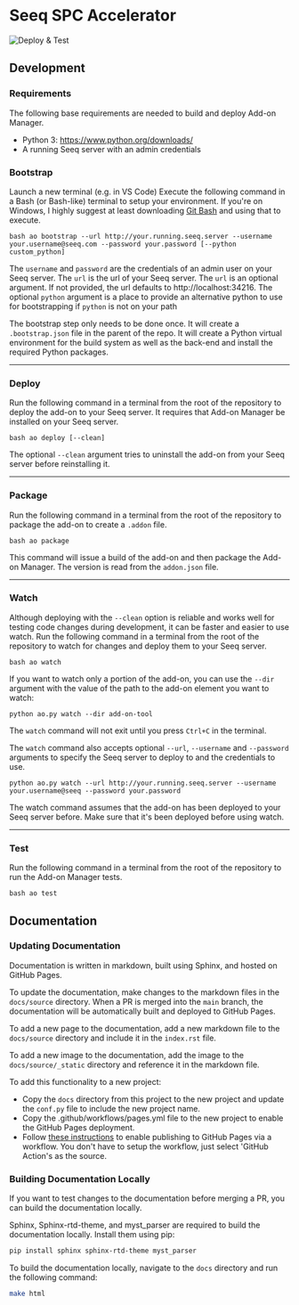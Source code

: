 # Seeq SPC Accelerator
![Deploy & Test](https://github.com/seeq12/seeq-add-on-spc-accelerator/actions/workflows/test_deploy.yml/badge.svg)

## Development

### Requirements

The following base requirements are needed to build and deploy Add-on Manager.

* Python 3: https://www.python.org/downloads/
* A running Seeq server with an admin credentials


### Bootstrap

Launch a new terminal (e.g. in VS Code)
Execute the following command in a Bash (or Bash-like) terminal to setup your environment. If you're on Windows, I highly suggest at least downloading [Git Bash](https://git-scm.com/downloads) and using that to execute.
```
bash ao bootstrap --url http://your.running.seeq.server --username your.username@seeq.com --password your.password [--python custom_python]
```
The `username` and `password` are the credentials of an admin user on your Seeq server. The `url` is the url of your Seeq server.
The `url` is an optional argument. If not provided, the url defaults to http://localhost:34216.
The optional `python` argument is a place to provide an alternative python to use for bootstrapping if `python` is not on your path

The bootstrap step only needs to be done once. It will create a `.bootstrap.json` file in the parent of the repo.
It will create a Python virtual environment for the build system as well as the back-end and install the required Python packages.


***
### Deploy
Run the following command in a terminal from the root of the repository to deploy the add-on to your Seeq server. It requires that Add-on Manager be installed on your Seeq server.
```
bash ao deploy [--clean]
```
The optional `--clean` argument tries to uninstall the add-on from your Seeq server before reinstalling it.

***
### Package
Run the following command in a terminal from the root of the repository to package the add-on to create a `.addon` file.
```
bash ao package
```
This command will issue a build of the add-on and then package the Add-on Manager.
The version is read from the `addon.json` file.


***
### Watch

Although deploying with the `--clean` option is reliable and works well for testing code changes during development, it can be faster and easier to use watch.
Run the following command in a terminal from the root of the repository to watch for changes and deploy them to your Seeq server.
```
bash ao watch
```
If you want to watch only a portion of the add-on, you can use the `--dir` argument with the value of the path to the add-on element you want to watch:
```
python ao.py watch --dir add-on-tool
```
The `watch` command will not exit until you press `Ctrl+C` in the terminal.

The `watch` command also accepts optional `--url`, `--username` and `--password`  arguments to specify the Seeq server to deploy to and the credentials to use.
```
python ao.py watch --url http://your.running.seeq.server --username your.username@seeq --password your.password
```

The watch command assumes that the add-on has been deployed to your Seeq server before.
Make sure that it's been deployed before using watch.

***
### Test
Run the following command in a terminal from the root of the repository to run the Add-on Manager tests.
```
bash ao test
```

## Documentation

### Updating Documentation
Documentation is written in markdown, built using Sphinx, and hosted on GitHub Pages. 

To update the documentation, make changes to the markdown files in the `docs/source` directory. When a PR is merged into the `main` branch, the documentation will be automatically built and deployed to GitHub Pages.

To add a new page to the documentation, add a new markdown file to the `docs/source` directory and include it in the `index.rst` file.

To add a new image to the documentation, add the image to the `docs/source/_static` directory and reference it in the markdown file.

To add this functionality to a new project:
- Copy the `docs` directory from this project to the new project and update the `conf.py` file to include the new project name.
- Copy the .github/workflows/pages.yml file to the new project to enable the GitHub Pages deployment. 
- Follow [these instructions](https://docs.github.com/en/pages/getting-started-with-github-pages/configuring-a-publishing-source-for-your-github-pages-site#publishing-with-a-custom-github-actions-workflow) to enable publishing to GitHub Pages via a workflow. You don't have to setup the workflow, just select 'GitHub Action's as the source.

### Building Documentation Locally

If you want to test changes to the documentation before merging a PR, you can build the documentation locally.

Sphinx, Sphinx-rtd-theme, and myst_parser are required to build the documentation locally. Install them using pip:
```bash
pip install sphinx sphinx-rtd-theme myst_parser
```

To build the documentation locally, navigate to the `docs` directory and run the following command:
```bash
make html
```
